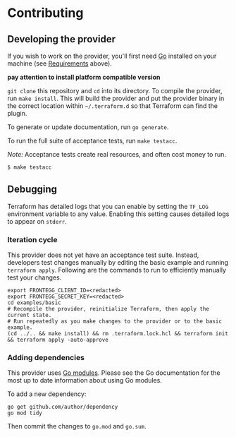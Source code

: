 # Contributing

## Developing the provider

If you wish to work on the provider, you'll first need
[Go](http://www.golang.org) installed on your machine (see
[Requirements](#requirements) above).

**pay attention to install platform compatible version**

`git clone` this repository and `cd` into its directory.
To compile the provider, run `make install`. This will build the provider and
put the provider binary in the correct location within `~/.terraform.d` so that
Terraform can find the plugin.

To generate or update documentation, run `go generate`.

To run the full suite of acceptance tests, run `make testacc`.

*Note:* Acceptance tests create real resources, and often cost money to run.

```sh
$ make testacc
```

## Debugging
Terraform has detailed logs that you can enable by setting the `TF_LOG` environment variable to any value. Enabling this setting causes detailed logs to appear on `stderr`.

### Iteration cycle

This provider does not yet have an acceptance test suite. Instead, developers
test changes manually by editing the basic example and running `terraform
apply`. Following are the commands to run to efficiently manually test your
changes.

```
export FRONTEGG_CLIENT_ID=<redacted>
export FRONTEGG_SECRET_KEY=<redacted>
cd examples/basic
# Recompile the provider, reinitialize Terraform, then apply the current state.
# Run repeatedly as you make changes to the provider or to the basic example.
(cd ../.. && make install) && rm .terraform.lock.hcl && terraform init && terraform apply -auto-approve
```

### Adding dependencies

This provider uses [Go modules](https://github.com/golang/go/wiki/Modules).
Please see the Go documentation for the most up to date information about using
Go modules.

To add a new dependency:

```
go get github.com/author/dependency
go mod tidy
```

Then commit the changes to `go.mod` and `go.sum`.

[Frontegg]: https://frontegg.com
